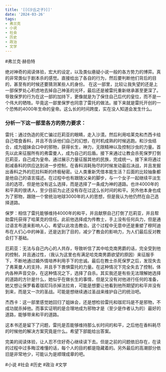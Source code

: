 ```yaml
---
title: '[[《沙丘之子》]]'
date: '2024-03-26'
tags:
- 弗兰克
- 小说
- 社会
- 历史
- 政治
- 文学
---
```

#弗兰克·赫伯特

绝对神奇的阅读体验，宏大的设定，以及类似悬疑小说一般的各方势力的博弈。真的非常类似于剧本杀的感觉。直接给出了各自的行为，然后要判断他们背后的目的，甚至有的时候还要猜测某些人的身份。
在这一部里，比较让我失望的还是上一部保罗处心积虑地去掉自己神圣的光环，最后还是被雷托重新继承甚至更深了。导致保罗的行为在这一部的加持下，更像就是为了保住自己后代的皇位，而不是一个伟大的牺牲。毕竟这一部里保罗也同意了雷托的做法。接下来就是雷托开创的一个恐怖的4000年生命的皇帝。这么长的时间跨度，实在没人知道会发生什么。

### 分析一下这一部里各方的势力要求：
雷托：通过伪造的死亡骗过厄莉亚的眼睛，走入沙漠。然后利用哈莱克和杰西卡给自己喂食香料，并且不告诉他们自己的幻想，在时机成熟的时候逃跑。和沙虫结合，成为姐妹会口中的邪物，获得长生，神力，无限精神以及控制沙虫的力量。首先以此来征服所有的弗雷曼人，成为自己的后盾。接下来通过让教会杀死保罗打倒厄莉亚，自己成为皇帝。通过展示力量征服其他的民族，完成统一。接下来将通过削减香料的供应达到进一步控制，在香料消耗殆尽的时候发动最后决战，并且发掘出香料之外的厄拉科斯的终极秘密。让人类重新凭借本能生活？后面的比较抽象都是他自己的语言描述。在过程中也有跟随父亲的脚步，与一个女子一起继续平淡生活的选项，但是他没有这么选择，而是选择了一条成为神的道路。也许4000年的和平真的很诱人，至少目前为止还没有存在过这么长时间的和平。另外他本身也成为了邪物，跟随一个曾统治地球3000年的人的思想，但是我认为他仍然在自己选择道路。

保罗：相信了雷托能够维持4000年的和平，并且献祭自己打倒了厄莉亚，并且帮助雷托获得了哈莱克的信任。此前他选择成为传教士，手上没有任何兵力，但是通过语言布道来影响人心，希望以此攻击教会。这个过程中无意中还是重塑了穆阿迪布在人们心中的神圣，还是达到了目的，减少了教会的影响力，为人们最后反对教会打下基础。

厄莉亚：无法与自己内心的人共存，导致听信了其中哈克南男爵的话，完全受到他的控制，并且通过性，（我认为这里也有满足哈克南男爵欲望的原因）来征服手下，不断地通过婚外情培养利用手下的忠诚。最后在教士杀死保罗之后，发现失去了弗莱曼人的支持，并且手下畏惧雷托的力量。在这种情况下完全失去了控制，体内各种声音交杂，在这种情况之下，选择了自杀。其实我还是有些无法理解她选择的道路的方针是什么，她似乎在做长生的事情，但是又没有对他进行任何的准备，她又想让保罗看着珈尼玛杀掉法拉肯，可能是想要让他看到他所期望的和平并没有到来，而是又一次的圣战。可能是想继续通过圣战来维护自己的统治吧。

杰西卡：这一部里感觉她回归了姐妹会，还是想检验雷托和珈尼玛是不是邪物，不成功就杀掉他。而事实证明的是合理地成为邪物才是（至少是作者认为的）最好的道路，能够带来和平的道路。

这本书还是留下了问题，雷托是否能够维持那么长时间的和平，之后他在香料耗尽的时候他的解决方案究竟是什么。希望下部能给出答案。

完美的阅读体验，让人忍不住好奇心继续读下去。但是之前的问题依旧存在，在读的过程中过多晦涩难懂的话，每个人的目的都是隐藏着的。另外最后的高潮部分依旧是非常地少，可能认为是顺理成章的吧。

#小说 #社会 #历史 #政治 #文学
